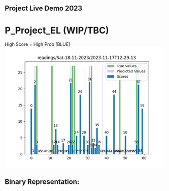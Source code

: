 ## Project Live Demo 2023

# P_Project_EL (WIP/TBC)
High Score = High Prob [BLUE]
![Wave Graph](https://github.com/MindsMend-org/P_Project_EL/blob/main/x_demo_results/2023-11-17T12-29-13.png)


## Binary Representation:
